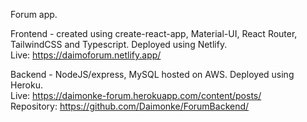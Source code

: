 Forum app.

Frontend - created using create-react-app, Material-UI, React Router, TailwindCSS and Typescript. Deployed using Netlify.<br>
Live: https://daimoforum.netlify.app/

Backend - NodeJS/express, MySQL hosted on AWS. Deployed using Heroku.<br>
Live: https://daimonke-forum.herokuapp.com/content/posts/ <br>
Repository: https://github.com/Daimonke/ForumBackend/
